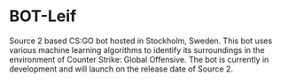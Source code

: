 # BOT-Leif
Source 2 based CS:GO bot hosted in Stockholm, Sweden. This bot uses various machine learning algorithms to identify its surroundings in the environment of Counter Strike: Global Offensive. The bot is currently in development and will launch on the release date of Source 2.
